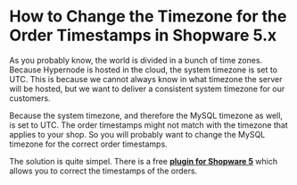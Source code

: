 <!-- source: https://support.hypernode.com/en/support/solutions/articles/48001166328-how-to-change-the-timezone-for-the-order-timestamps-in-shopware-5-x/ -->

# How to Change the Timezone for the Order Timestamps in Shopware 5.x

As you probably know, the world is divided in a bunch of time zones. Because Hypernode is hosted in the cloud, the system timezone is set to UTC. This is because we cannot always know in what timezone the server will be hosted, but we want to deliver a consistent system timezone for our customers.

Because the system timezone, and therefore the MySQL timezone as well, is set to UTC. The order timestamps might not match with the timezone that applies to your shop. So you will probably want to change the MySQL timezone for the correct order timestamps.

The solution is quite simpel. There is a free [**plugin for Shopware 5**](https://store.shopware.com/en/bauer34122590788f/order-timestamp-correction-mysql-server-with-utc.html) which allows you to correct the timestamps of the orders.
